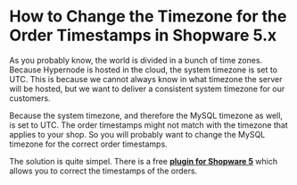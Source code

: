 <!-- source: https://support.hypernode.com/en/support/solutions/articles/48001166328-how-to-change-the-timezone-for-the-order-timestamps-in-shopware-5-x/ -->

# How to Change the Timezone for the Order Timestamps in Shopware 5.x

As you probably know, the world is divided in a bunch of time zones. Because Hypernode is hosted in the cloud, the system timezone is set to UTC. This is because we cannot always know in what timezone the server will be hosted, but we want to deliver a consistent system timezone for our customers.

Because the system timezone, and therefore the MySQL timezone as well, is set to UTC. The order timestamps might not match with the timezone that applies to your shop. So you will probably want to change the MySQL timezone for the correct order timestamps.

The solution is quite simpel. There is a free [**plugin for Shopware 5**](https://store.shopware.com/en/bauer34122590788f/order-timestamp-correction-mysql-server-with-utc.html) which allows you to correct the timestamps of the orders.
